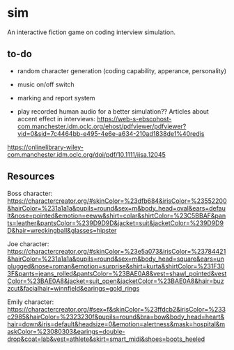 # sim

An interactive fiction game on coding interview simulation.

## to-do
- random character generation (coding capability, apperance, personality)
- music on/off switch
- marking and report system

- play recorded human audio for a better simulation??
Articles about accent effect in interviews:
https://web-s-ebscohost-com.manchester.idm.oclc.org/ehost/pdfviewer/pdfviewer?vid=0&sid=7c4464bb-e495-4e6e-a634-210ad1838de1%40redis

https://onlinelibrary-wiley-com.manchester.idm.oclc.org/doi/pdf/10.1111/ijsa.12045

## Resources
Boss character: https://charactercreator.org/#skinColor=%23dfb684&irisColor=%23552200&hairColor=%231a1a1a&pupils=round&sex=m&body_head=oval&ears=default&nose=pointed&emotion=eeww&shirt=colar&shirtColor=%23C5BBAF&pants=leather&pantsColor=%239D9D9D&jacket=suit&jacketColor=%239D9D9D&hair=wreckingball&glasses=hipster

Joe character: https://charactercreator.org/#skinColor=%23e5a073&irisColor=%23784421&hairColor=%231a1a1a&pupils=round&sex=m&body_head=square&ears=unplugged&nose=roman&emotion=surprise&shirt=kurta&shirtColor=%231F303F&pants=jeans_rolled&pantsColor=%23BAE0A8&vest=shawl_pointed&vestColor=%23BAE0A8&jacket=suit_open&jacketColor=%23BAE0A8&hair=buzzcut&facialhair=winnfield&earings=gold_rings


Emily character: https://charactercreator.org/#sex=f&skinColor=%23ffdcb2&irisColor=%233c2985&hairColor=%2323230f&pupils=round&bra=bow&body_head=heart&hair=down&iris=default&headsize=0&emotion=alertness&mask=hospital&maskColor=%23080303&earings=double-drop&coat=lab&vest=athlete&skirt=smart_midi&shoes=boots_heeled